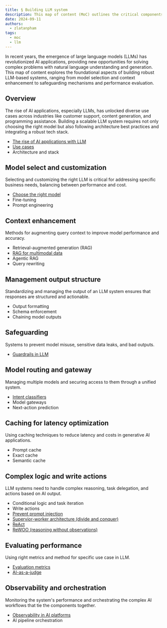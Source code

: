 ```yaml
---
title: § Building LLM system
description: This map of content (MoC) outlines the critical components required to design and build a large language model (LLM) system, focusing on architecture, model customization, safeguarding, performance evaluation, and more.
date: 2024-09-11
authors:
  - zlatanpham
tags:
  - moc
  - llm
---
```


In recent years, the emergence of large language models (LLMs) has revolutionized AI applications, providing new opportunities for solving complex problems with natural language understanding and generation. This map of content explores the foundational aspects of building robust LLM-based systems, ranging from model selection and context enhancement to safeguarding mechanisms and performance evaluation.

## Overview

The rise of AI applications, especially LLMs, has unlocked diverse use cases across industries like customer support, content generation, and programming assistance. Building a scalable LLM system requires not only choosing the right model but also following architecture best practices and integrating a robust tech stack.

- [The rise of AI applications with LLM](the-rise-of-ai-applications-with-llm.md)
- [Use cases](use-cases-for-llm-applications.md)
- Architecture and stack

## Model select and customization

Selecting and customizing the right LLM is critical for addressing specific business needs, balancing between performance and cost.

- [Choose the right model](model-selection.md)
- Fine-tuning
- Prompt engineering

## Context enhancement

Methods for augmenting query context to improve model performance and accuracy.

- Retrieval-augmented generation (RAG)
- [RAG for multimodal data](multimodal-in-rag.md)
- Agentic RAG
- Query rewriting

## Management output structure

Standardizing and managing the output of an LLM system ensures that responses are structured and actionable.

- Output formatting
- Schema enforcement
- Chaining model outputs

## Safeguarding

Systems to prevent model misuse, sensitive data leaks, and bad outputs.

- [Guardrails in LLM](guardrails-in-llm.md)

## Model routing and gateway

Managing multiple models and securing access to them through a unified system.

- [Intent classifiers](intent-classification-by-llm.md)
- Model gateways
- Next-action prediction

## Caching for latency optimization

Using caching techniques to reduce latency and costs in generative AI applications.

- Prompt cache
- Exact cache
- Semantic cache

## Complex logic and write actions

LLM systems need to handle complex reasoning, task delegation, and actions based on AI output.

- Conditional logic and task iteration
- Write actions
- [Prevent prompt injection](prevent-prompt-injection.md)
- [Supervior-worker architecture (divide and conquer)](multi-agent-collaboration-for-task-completion.md)
- [ReAct](react-in-llm.md)
- [ReWOO (reasoning without observations)](rewoo-in-llm.md)

## Evaluating performance

Using right metrics and method for specific use case in LLM.

- [Evaluation metrics](evaluation-guideline-for-llm-application.md)
- [AI-as-a-judge](llm-as-a-judge.md)

## Observability and orchestration

Monitoring the system's performance and orchestrating the complex AI workflows that tie the components together.

- [Observability in AI platforms](observability-in-ai-platforms.md)
- AI pipeline orchestration

